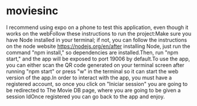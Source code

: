 # moviesinc
I recommend using expo on a phone to test this application, even though it works on the webFollow these instructions to run the project:Make sure you have Node installed in your terminal; if not, you can follow the instructions on the node website https://nodejs.org/en/after installing Node, just run the command "npm install," so dependencies are installed.Then, run "npm start," and the app will be exposed to port 19006 by default.To use the app, you can either scan the QR code generated on your terminal screen after running "npm start" or press "w" in the terminal so it can start the web version of the app.In order to interact with the app, you must have a registered account, so once you click on "Iniciar session" you are going to be redirected to The Movie DB page, where you are going to be given a session IdOnce registered you can go back to the app and enjoy.
